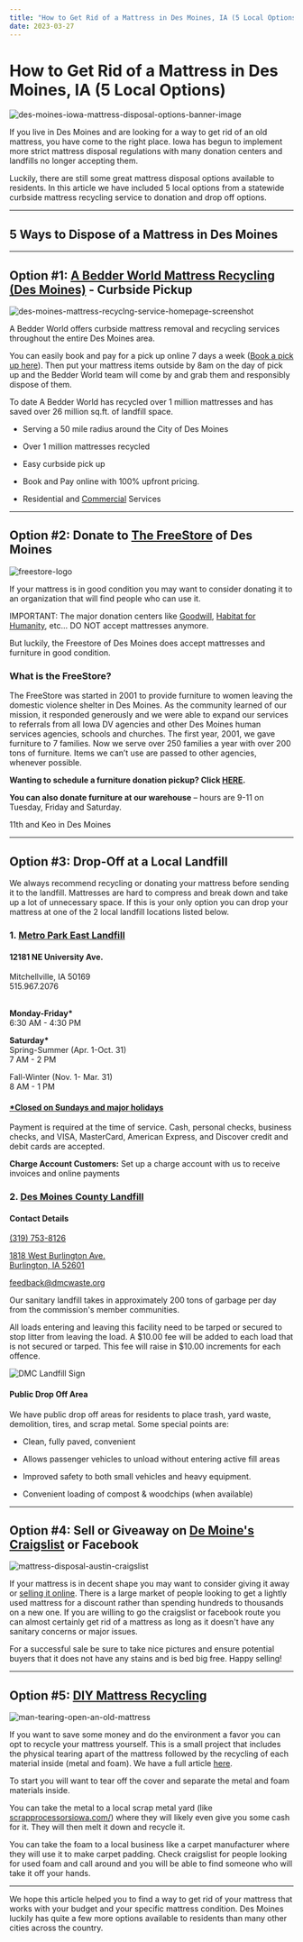 ```yaml
---
title: "How to Get Rid of a Mattress in Des Moines, IA (5 Local Options)"
date: 2023-03-27
---
```


# How to Get Rid of a Mattress in Des Moines, IA (5 Local Options)

![des-moines-iowa-mattress-disposal-options-banner-image](images/Most-Attractive-Youtube-Thumbnail-2023-03-27T081332.869-1024x576.png)

If you live in Des Moines and are looking for a way to get rid of an old mattress, you have come to the right place. Iowa has begun to implement more strict mattress disposal regulations with many donation centers and landfills no longer accepting them.

Luckily, there are still some great mattress disposal options available to residents. In this article we have included 5 local options from a statewide curbside mattress recycling service to donation and drop off options.

* * *

## 5 Ways to Dispose of a Mattress in Des Moines

* * *

## Option #1: [A Bedder World Mattress Recycling (Des Moines)](https://www.abedderworld.com/Des-Moines-IA) - Curbside Pickup

![des-moines-mattress-recyclng-service-homepage-screenshot](images/Screen-Shot-2023-03-26-at-9.45.08-PM-1024x564.png)

A Bedder World offers curbside mattress removal and recycling services throughout the entire Des Moines area.

You can easily book and pay for a pick up online 7 days a week ([Book a pick up here](https://www.abedderworld.com/book-online/)). Then put your mattress items outside by 8am on the day of pick up and the Bedder World team will come by and grab them and responsibly dispose of them.

To date A Bedder World has recycled over 1 million mattresses and has saved over 26 million sq.ft. of landfill space.

- Serving a 50 mile radius around the City of Des Moines

- Over 1 million mattresses recycled

- Easy curbside pick up

- Book and Pay online with 100% upfront pricing.

- Residential and [Commercial](https://www.abedderworld.com/commercial/) Services

* * *

## Option #2: Donate to [The FreeStore](https://thefreestore.org/) of Des Moines

![freestore-logo](images/Freestore-Color-Med-1.png)

If your mattress is in good condition you may want to consider donating it to an organization that will find people who can use it.

IMPORTANT: The major donation centers like [Goodwill](https://www.dmgoodwill.org/donate-to-goodwill/donate-your-items/?gclid=Cj0KCQjw2v-gBhC1ARIsAOQdKY13BE5ex6kZJAZg9NtHUxI_A_Mg-bbKW4z04NwZ5pqiImhEdruUiLAaApAbEALw_wcB), [Habitat for Humanity](https://gdmhabitat.org/), etc... DO NOT accept mattresses anymore.

But luckily, the Freestore of Des Moines does accept mattresses and furniture in good condition.

### What is the FreeStore?

The FreeStore was started in 2001 to provide furniture to women leaving the domestic violence shelter in Des Moines. As the community learned of our mission, it responded generously and we were able to expand our services to referrals from all Iowa DV agencies and other Des Moines human services agencies, schools and churches. The first year, 2001, we gave furniture to 7 families. Now we serve over 250 families a year with over 200 tons of furniture. Items we can’t use are passed to other agencies, whenever possible.

**Wanting to schedule a furniture donation pickup? Click [HERE](https://thefreestore.org/furniture-donation-pickup-request/).**

**You can also donate furniture at our warehouse** – hours are 9-11 on Tuesday, Friday and Saturday.

11th and Keo in Des Moines

* * *

## Option #3: Drop-Off at a Local Landfill

We always recommend recycling or donating your mattress before sending it to the landfill. Mattresses are hard to compress and break down and take up a lot of unnecessary space. If this is your only option you can drop your mattress at one of the 2 local landfill locations listed below.

### 1\. [Metro Park East Landfill](https://www.mwatoday.com/locations/metro-park-east-landfill/)

#### 12181 NE University Ave.  
Mitchellville, IA 50169  
515.967.2076  
 

**Monday-Friday\***  
6:30 AM - 4:30 PM

**Saturday\***  
Spring-Summer (Apr. 1-Oct. 31)   
7 AM - 2 PM

Fall-Winter (Nov. 1- Mar. 31)   
8 AM - 1 PM

#### [\*Closed on Sundays and major holidays](https://www.mwatoday.com/holidayhours)

Payment is required at the time of service. Cash, personal checks, business checks, and VISA, MasterCard, American Express, and Discover credit and debit cards are accepted. 

**Charge Account Customers:** Set up a charge account with us to receive invoices and online payments

### 2\. [Des Moines County Landfill](https://dmcwaste.org/dmc-landfill/)

#### Contact Details[](tel:1-319-753-8126)[](tel:1-319-753-8126)

[](tel:1-319-753-8126)[(319) 753-8126](tel:13197538126)[](https://goo.gl/maps/vuvsrpPgSotRnugP7)[](https://goo.gl/maps/vuvsrpPgSotRnugP7)

[](https://goo.gl/maps/vuvsrpPgSotRnugP7)[1818 West Burlington Ave.](https://goo.gl/maps/vuvsrpPgSotRnugP7)  
[Burlington, IA 52601](https://dmcwaste.org/dmc-landfill/_wp_link_placeholder)

[](mailto:feedback@dmcwaste.org)[feedback@dmcwaste.org](mailto:feedback@dmcwaste.org)

Our sanitary landfill takes in approximately 200 tons of garbage per day from the commission's member communities.

All loads entering and leaving this facility need to be tarped or secured to stop litter from leaving the load. A $10.00 fee will be added to each load that is not secured or tarped. This fee will raise in $10.00 increments for each offence.

![DMC Landfill Sign](images/dmc-landfill-4.jpg "DMC Landfill")

#### Public Drop Off Area

We have public drop off areas for residents to place trash, yard waste, demolition, tires, and scrap metal. Some special points are:

- Clean, fully paved, convenient

- Allows passenger vehicles to unload without entering active fill areas

- Improved safety to both small vehicles and heavy equipment.

- Convenient loading of compost & woodchips (when available)

* * *

## Option #4: Sell or Giveaway on [De Moine's Craigslist](https://desmoines.craigslist.org/) or Facebook

![mattress-disposal-austin-craigslist](images/Screen-Shot-2019-12-11-at-8.06.07-AM-edited.png)

If your mattress is in decent shape you may want to consider giving it away or [selling it online](https://www.abedderworld.com/how-to-sell-used-mattresses.html/). There is a large market of people looking to get a lightly used mattress for a discount rather than spending hundreds to thousands on a new one. If you are willing to go the craigslist or facebook route you can almost certainly get rid of a mattress as long as it doesn't have any sanitary concerns or major issues.

For a successful sale be sure to take nice pictures and ensure potential buyers that it does not have any stains and is bed big free. Happy selling!

* * *

## Option #5: [DIY Mattress Recycling](https://www.abedderworld.com/how-to-recycle-a-mattress/)

![man-tearing-open-an-old-mattress](images/Screen-Shot-2019-04-08-at-1.56.55-PM-1024x572.webp)

If you want to save some money and do the environment a favor you can opt to recycle your mattress yourself. This is a small project that includes the physical tearing apart of the mattress followed by the recycling of each material inside (metal and foam). We have a full article [here](https://www.abedderworld.com/how-to-recycle-a-mattress/).

To start you will want to tear off the cover and separate the metal and foam materials inside.

You can take the metal to a local scrap metal yard (like [scrapprocessorsiowa.com/](https://scrapprocessorsiowa.com/)) where they will likely even give you some cash for it. They will then melt it down and recycle it.

You can take the foam to a local business like a carpet manufacturer where they will use it to make carpet padding. Check craigslist for people looking for used foam and call around and you will be able to find someone who will take it off your hands.

* * *

We hope this article helped you to find a way to get rid of your mattress that works with your budget and your specific mattress condition. Des Moines luckily has quite a few more options available to residents than many other cities across the country.
